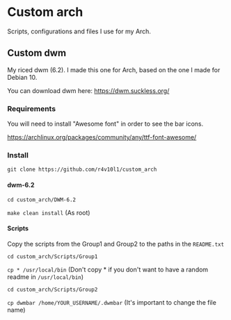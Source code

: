 # Custom arch

Scripts, configurations and files I use for my Arch.

## Custom dwm

My riced dwm (6.2). I made this one for Arch, based on the one I made for Debian 10.

You can download dwm here: https://dwm.suckless.org/

### Requirements

You will need to install "Awesome font" in order to see the bar icons.

https://archlinux.org/packages/community/any/ttf-font-awesome/

### Install
``` git clone https://github.com/r4v10l1/custom_arch ```

#### dwm-6.2

``` cd custom_arch/DWM-6.2 ```

``` make clean install ``` (As root)

#### Scripts

Copy the scripts from the Group1 and Group2 to the paths in the `README.txt`

``` cd custom_arch/Scripts/Group1 ```

``` cp * /usr/local/bin ``` (Don't copy * if you don't want to have a random readme in `/usr/local/bin`)

``` cd custom_arch/Scripts/Group2 ```

``` cp dwmbar /home/YOUR_USERNAME/.dwmbar ``` (It's important to change the file name)
